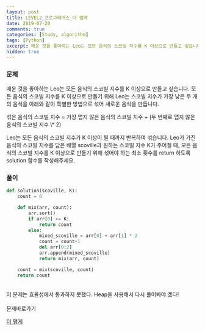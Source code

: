 ```yaml
---
layout: post
title: LEVEL2_프로그래머스_더 맵게
date: 2019-07-20
comments: true
categories: [Study, algorithm]
tags: [Python]
excerpt: 매운 것을 좋아하는 Leo는 모든 음식의 스코빌 지수를 K 이상으로 만들고 싶습니다. 모든 음식의 스코빌 지수를 K 이상으로 만들기 위해 Leo는 스코빌 지수가 가장 낮은 두 개의 음식을 아래와 같이 특별한 방법으로 섞어 새로운 음식을 만듭니다.
hidden: true
---
```


### 문제

매운 것을 좋아하는 Leo는 모든 음식의 스코빌 지수를 K 이상으로 만들고 싶습니다. 모든 음식의 스코빌 지수를 K 이상으로 만들기 위해 Leo는 스코빌 지수가 가장 낮은 두 개의 음식을 아래와 같이 특별한 방법으로 섞어 새로운 음식을 만듭니다.

<div class='innerBox'>섞은 음식의 스코빌 지수 = 가장 맵지 않은 음식의 스코빌 지수 + (두 번째로 맵지 않은 음식의 스코빌 지수 \* 2)</div>

Leo는 모든 음식의 스코빌 지수가 K 이상이 될 때까지 반복하여 섞습니다.
Leo가 가진 음식의 스코빌 지수를 담은 배열 scoville과 원하는 스코빌 지수 K가 주어질 때, 모든 음식의 스코빌 지수를 K 이상으로 만들기 위해 섞어야 하는 최소 횟수를 return 하도록 solution 함수를 작성해주세요.

### 풀이

```python
def solution(scoville, K):
    count = 0

    def mix(arr, count):
        arr.sort()
        if arr[0] >= K:
            return count
        else:
            mixed_scoville = arr[0] + arr[1] * 2
            count = count+1
            del arr[0:2]
            arr.append(mixed_scoville)
            return mix(arr, count)

    count = mix(scoville, count)
    return count
```

<br>
<div class='innerBox'>이 문제는 효율성에서 통과하지 못했다. Heap을 사용해서 다시 풀어봐야 겠다!</div>

<br>
<span class="reference">문제바로가기</span>

[더 맵게](https://programmers.co.kr/learn/courses/30/lessons/42626)
